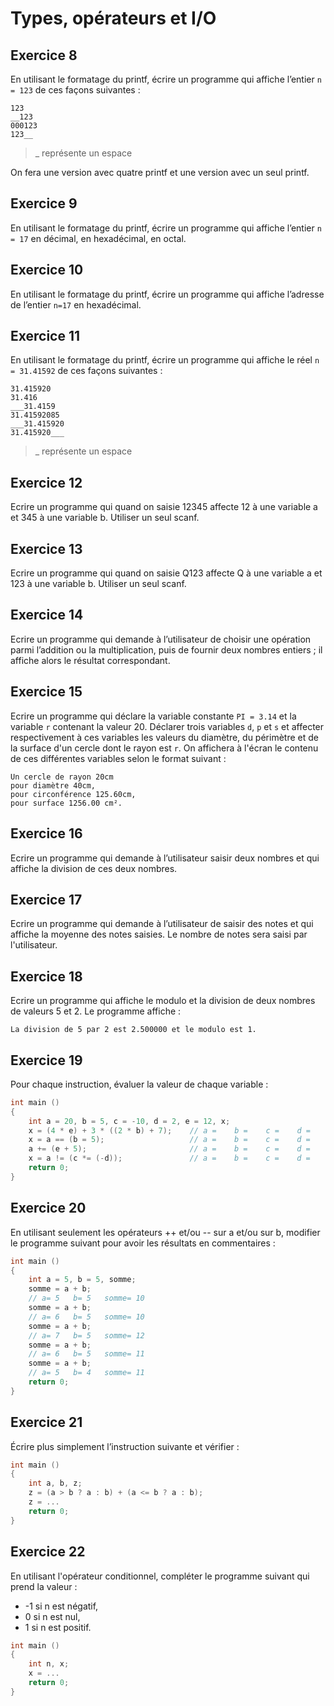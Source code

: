 # Types, opérateurs et I/O

## Exercice 8

En utilisant le formatage du printf, écrire un programme qui affiche l’entier ```n = 123``` de ces façons suivantes :

```
123
__123
000123
123__
```

> _ représente un espace

On fera une version avec quatre printf et une version avec un seul printf.

## Exercice 9

En utilisant le formatage du printf, écrire un programme qui affiche l’entier ```n = 17``` en décimal, en hexadécimal, en octal.

## Exercice 10

En utilisant le formatage du printf, écrire un programme qui affiche l’adresse de l’entier ```n=17``` en hexadécimal.

## Exercice 11

En utilisant le formatage du printf, écrire un programme qui affiche le réel ```n = 31.41592``` de ces façons suivantes :

```
31.415920
31.416
___31.4159
31.41592085
___31.415920
31.415920___
```

> _ représente un espace

## Exercice 12

Ecrire un programme qui quand on saisie 12345 affecte 12 à une variable a et 345 à une variable b. Utiliser un seul scanf.

## Exercice 13

Ecrire un programme qui quand on saisie Q123 affecte Q à une variable a et 123 à une variable b. Utiliser un seul scanf.

## Exercice 14

Ecrire un programme qui demande à l’utilisateur de choisir une opération parmi l’addition ou la multiplication, puis de fournir deux nombres entiers ; il affiche alors le résultat correspondant.

## Exercice 15

Ecrire un programme qui déclare la variable constante ```PI = 3.14``` et la variable ```r``` contenant la valeur 20. Déclarer trois variables ```d```, ```p``` et ```s``` et affecter respectivement à ces variables les valeurs du diamètre, du périmètre et de la surface d'un cercle dont le rayon est ```r```. On affichera à l'écran le contenu de ces différentes variables selon le format suivant :
```
Un cercle de rayon 20cm
pour diamètre 40cm,
pour circonférence 125.60cm,
pour surface 1256.00 cm².
```

## Exercice 16

Ecrire un programme qui demande à l’utilisateur saisir deux nombres et qui affiche la division de ces deux nombres.

## Exercice 17 

Ecrire un programme qui demande à l’utilisateur de saisir des notes et qui affiche la moyenne des notes saisies. Le nombre de notes sera saisi par l'utilisateur.

## Exercice 18

Ecrire un programme qui affiche le modulo et la division de deux nombres de valeurs 5 et 2. Le programme affiche :
```
La division de 5 par 2 est 2.500000 et le modulo est 1.
```

## Exercice 19

Pour chaque instruction, évaluer la valeur de chaque variable :

```c
int main ()
{
    int a = 20, b = 5, c = -10, d = 2, e = 12, x;
    x = (4 * e) + 3 * ((2 * b) + 7);	// a =    b =    c =    d =    e =    x =    
    x = a == (b = 5);                   // a =    b =    c =    d =    e =    x =    
    a += (e + 5);                       // a =    b =    c =    d =    e =    x =    
    x = a != (c *= (-d));               // a =    b =    c =    d =    e =    x =    
    return 0;
}
```

## Exercice 20

En utilisant seulement les opérateurs ++ et/ou -- sur a et/ou sur b, modifier le programme suivant pour avoir les
résultats en commentaires :

```c
int main ()
{
    int a = 5, b = 5, somme;
    somme = a + b;  
    // a= 5   b= 5   somme= 10
    somme = a + b;  
    // a= 6   b= 5   somme= 10
    somme = a + b;  
    // a= 7   b= 5   somme= 12
    somme = a + b;  
    // a= 6   b= 5   somme= 11
    somme = a + b;  
    // a= 5   b= 4   somme= 11
    return 0;
}
```

## Exercice 21

Écrire plus simplement l’instruction suivante et vérifier :

```c
int main ()
{
    int a, b, z;
    z = (a > b ? a : b) + (a <= b ? a : b);
    z = ...
    return 0;
}
```

## Exercice 22

En utilisant l'opérateur conditionnel, compléter le programme suivant qui prend la valeur :
+ -1 si n est négatif,
+ 0 si n est nul,
+ 1 si n est positif.

```c
int main ()
{
    int n, x;
    x = ...
    return 0;
}
```
